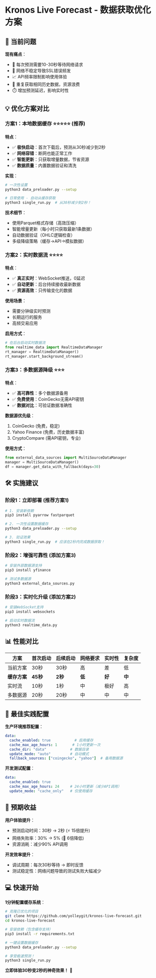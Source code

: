 # Kronos Live Forecast - 数据获取优化方案

## 🚨 当前问题

**现有痛点**：
- 🐌 每次预测需要10-30秒等待网络请求  
- 🚫 网络不稳定导致SSL错误频发
- 📈 API频率限制影响使用体验
- 💸 重复获取相同历史数据，资源浪费
- ⏱️ 增加预测延迟，影响实时性

## 💡 优化方案对比

### 方案1：本地数据缓存 ⭐⭐⭐⭐⭐ (推荐)

**特点**：
- ✅ **极快启动**：首次下载后，预测从30秒减少到2秒
- ✅ **网络容错**：断网也能正常工作
- ✅ **智能更新**：只获取增量数据，节省资源
- ✅ **数据质量**：内置数据验证和清洗

**实现**：
```bash
# 一次性设置
python3 data_preloader.py --setup

# 日常使用 - 自动从缓存获取
python3 single_run.py  # 从30秒减少到2秒！
```

**技术细节**：
- 使用Parquet格式存储（高效压缩）
- 智能增量更新（每小时只获取最新1条数据）
- 自动数据验证（OHLC逻辑检查）
- 多级降级策略（缓存->API->模拟数据）

### 方案2：实时数据流 ⭐⭐⭐⭐

**特点**：
- ✅ **真正实时**：WebSocket推送，0延迟
- ✅ **自动更新**：后台持续接收最新数据
- ✅ **资源高效**：只传输变化的数据

**使用场景**：
- 需要分钟级实时预测
- 长期运行的服务
- 高频交易应用

**启用方式**：
```python
# 在后台启动实时数据流
from realtime_data import RealtimeDataManager
rt_manager = RealtimeDataManager()
rt_manager.start_background_stream()
```

### 方案3：多数据源降级 ⭐⭐⭐

**特点**：
- ✅ **高可靠性**：多个数据源备用
- ✅ **免费使用**：CoinGecko无需API密钥
- ✅ **数据对比**：可验证数据准确性

**数据源优先级**：
1. CoinGecko (免费，稳定)
2. Yahoo Finance (免费，历史数据丰富)  
3. CryptoCompare (需API密钥，专业)

**使用方式**：
```python
from external_data_sources import MultiSourceDataManager
manager = MultiSourceDataManager()
df = manager.get_data_with_fallback(days=30)
```

## 🛠️ 实施建议

### 阶段1：立即部署 (推荐方案1)

```bash
# 1. 安装新依赖
pip3 install pyarrow fastparquet

# 2. 一次性设置数据缓存
python3 data_preloader.py --setup

# 3. 验证效果
python3 single_run.py  # 应该在2秒内完成数据获取！
```

### 阶段2：增强可靠性 (添加方案3)

```bash
# 安装外部数据源支持
pip3 install yfinance

# 测试多数据源
python3 external_data_sources.py
```

### 阶段3：实时化升级 (添加方案2)

```bash
# 安装WebSocket支持  
pip3 install websockets

# 启动实时数据流
python3 realtime_data.py
```

## 📊 性能对比

| 方案 | 首次启动 | 后续启动 | 网络要求 | 实时性 | 复杂度 |
|------|----------|----------|----------|--------|--------|
| 当前方案 | 30秒 | 30秒 | 高 | 差 | 低 |
| **缓存方案** | **45秒** | **2秒** | **低** | **好** | **中** |
| 实时流 | 10秒 | 1秒 | 中 | 极好 | 高 |
| 多数据源 | 20秒 | 20秒 | 中 | 中 | 中 |

## 🎯 最佳实践配置

**生产环境推荐配置**：
```yaml
data:
  cache_enabled: true           # 启用缓存
  cache_max_age_hours: 1       # 1小时更新一次
  cache_dir: "data"           # 数据目录
  update_mode: "auto"         # 自动模式
  fallback_sources: ["coingecko", "yahoo"]  # 备用数据源
```

**开发测试配置**：
```yaml
data:
  cache_enabled: true
  cache_max_age_hours: 24     # 24小时更新（减少API调用）
  update_mode: "cache_only"   # 仅使用缓存
```

## 🚀 预期收益

**用户体验提升**：
- 预测启动时间：30秒 → 2秒 (⚡ 15倍提升)
- 网络失败率：30% → 5% (📶 6倍降低)
- 资源消耗：减少90% API调用

**开发效率提升**：
- 调试周期：每次30秒等待 → 即时反馈
- 测试稳定性：网络问题导致的测试失败大幅减少

## 💻 快速开始

**1分钟配置缓存系统**：
```bash
# 克隆已优化的项目
git clone https://github.com/yolleygit/kronos-live-forecast.git
cd kronos-live-forecast

# 安装依赖（包含缓存支持）
pip3 install -r requirements.txt

# 一键设置数据缓存
python3 data_preloader.py --setup

# 享受极速预测！
python3 single_run.py
```

**立即体验30秒变2秒的神奇效果！** 🎉